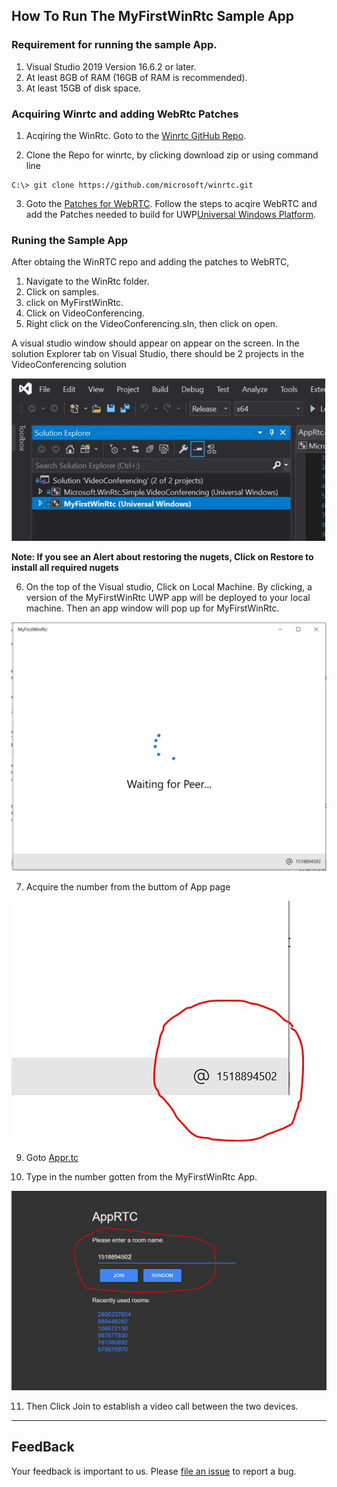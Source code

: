 ## How To Run The MyFirstWinRtc Sample App

### Requirement for running the sample App.

1. Visual Studio 2019 Version 16.6.2 or later.
2. At least 8GB of RAM (16GB of RAM is recommended).
3. At least 15GB of disk space.

### Acquiring Winrtc and adding WebRtc Patches

1. Acqiring the WinRtc. Goto to the [Winrtc GitHub Repo](https://github.com/microsoft/winrtc).

2. Clone the Repo for winrtc, by clicking download zip or using command line
```
C:\> git clone https://github.com/microsoft/winrtc.git
```
3. Goto the [Patches for WebRTC](https://github.com/microsoft/winrtc/tree/master/patches_for_WebRTC_org/m84).
Follow the steps to acqire WebRTC and add the Patches needed to build for UWP[Universal Windows Platform](https://docs.microsoft.com/en-us/windows/uwp/get-started/universal-application-platform-guide).


### Runing the Sample App

After obtaing the WinRTC repo and adding the patches to WebRTC,

1. Navigate to the WinRtc folder.
2. Click on samples.
3. click on MyFirstWinRtc.
4. Click on VideoConferencing.
5. Right click on the VideoConferencing.sln, then click on open.  

A visual studio window should appear on appear on the screen.
In the solution Explorer tab on Visual Studio, there should be 2 projects in the VideoConferencing solution 

<img src="/docs/sln.png"> 

**Note: If you see an Alert about restoring the nugets, Click on Restore to install all required nugets**

6. On the top of the Visual studio, Click on Local Machine. By clicking, a version of the MyFirstWinRtc UWP app will be deployed to your local machine.
Then an app window will pop up for MyFirstWinRtc.

<img src="/docs/AddUser.png"> 

7. Acquire the number from the buttom of App page
 
 <img src="/docs/Roomcode.png"> 

9. Goto [Appr.tc](https://appr.tc)

10. Type in the number gotten from the MyFirstWinRtc App.

 <img src="/docs/Joinroom.png"> 

11. Then Click Join to establish a video call between the two devices.

---

## FeedBack

Your feedback is important to us. Please [file an issue](https://github.com/microsoft/winrtc/issues/new/choose) to report a bug. 











